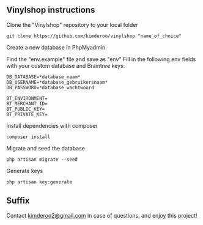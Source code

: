 ## Vinylshop instructions

Clone the "Vinylshop" repository to your local folder 

```git clone https://github.com/kimderoo/vinylshop "name_of_choice"```


Create a new database in PhpMyadmin



Find the "env.example" file and save as "env"
Fill in the following env fields with your custom database and Braintree keys:

```
DB_DATABASE=*database_naam*
DB_USERNAME=*database_gebruikersnaam*
DB_PASSWORD=*database_wachtwoord

BT_ENVIRONMENT=
BT_MERCHANT_ID=
BT_PUBLIC_KEY=
BT_PRIVATE_KEY=
```


Install dependencies with composer

```composer install```


Migrate and seed the database

```php artisan migrate --seed```


Generate keys

```php artisan key:generate```





## Suffix
Contact kimderoo2@gmail.com in case of questions, and enjoy this project!